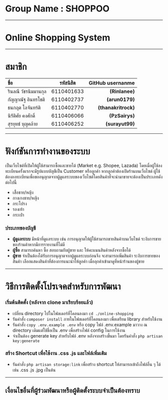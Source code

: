 # Group Name : SHOPPOO
---
# Online Shopping System
---
# สมาชิก

| ขื่อ              |   รหัสนิสิต   |    GitHub usernanme |
| :-------------- | :--------: | ------------------: |
| รินลณี วัชรนิมมานกุล | 6110401633 |      **(Rinlanee)** |
| กัญญาณัฐ อินทรโชติ  | 6110402737 |      **(arun0179)** |
| ธนกฤต โลจันทร์ติ   | 6110402770 | **(thanakritrock)** |
| นิรัติศัย คงศักดิ์     | 6110406066 |      **(PzSairys)** |
| สุรยุทธ์ บุญคล้าย    | 6110406252 |     **(surayut99)** |
---
# ฟังก์ชันการทำงานของระบบ
เป็นเว็บไซต์ที่เปิดให้ผู้ใช้สามารถซื้อและขายได้ (Market e.g. Shopee, Lazada) โดยเมื่อผู้ใช้ลงทะเบียนครั้งแรกจะมีรูปแบบบัญชีเป็น Customer หรือลูกค้า หากลูกค้าต้องเปิดร้านบนเว็บไซต์ ผู้ใช้ต้องลงทะเบียนเพื่อขออนุญาตจากผู้ดูแลระบบของเว็บไซต์โดยสินค้าที่จะนำมาขายจะต้องเป็นประเภทดังต่อไปนี้
- เสื้อชาย/หญิง
- กางเกงชาย/หญิง
- กระโปรง
- รองเท้า
- กระเป๋า

### ประเภทของบัญชี
- **ผู้ดูแลระบบ** มีหน้าที่ดูแลระบบ เช่น การอนุญาตให้ผู้ใช้สามารถขายสินค้าบนเว็บไซต์ ระงับการขายของร้านค้าหากมีการรายงานที่ไม่ดี
- **ผู้ซื้อ** สามารถค้นหา ซื้อ สอบถามกับผู้ขาย และ ให้คะแนนสินค้าหลังจากซื้อได้
- **ผู้ขาย** จำเป็นต้องได้รับการอนุญาตจากผู้ดูแลระบบก่อนจึง
จะสามารถเพิ่มสินค้า ระงับการขายของสินค้า เลือกแสดงสินค้าที่ต้องการแนะนำให้ลูกค้า เมื่อลุกค้าเข้ามาดูที่หน้าร้านของผู้ขาย

---
# วิธีการติดตั้งโปรเจคสำหรับการพัฒนา

### เริ่มต้นติดตั้ง (หลังจาก clone มาเรียบร้อยแล้ว)

- เปลี่ยน directory ไปในโฟลเดอร์ที่โคลนลงมา ```cd ./online-shopping```
- รันคำสั่ง ```composer install``` ภายในโฟลเดอร์ที่โคลนลงมา เพื่อเตรียม library สำหรับใช้งาน
- รันคำสั่ง ```copy .env.example .env``` หรือ copy ไฟล์ .env.example มาวาง ณ directory เดิมแต่ใช้ชื่อเป็น .env เพื่อสร้างไฟล์ config ในการใช้งาน
- จำเป็นต้อง generate key สำหรับไฟล์ .env หลังจากสร้างขึ้นมา โดยรันคำสั่ง ```php artisan key:generate```

### สร้าง Shortcut เพื่อใช้งาน .css .js และไฟล์เพิ่มเติม
- รันคำสั่ง ```php artisan storage:link``` เพื่อสร้าง shortcut ให้สามารถเข้าถึงไฟล์อื่น ๆ ได้ เช่น .css .js .jpg เป็นต้น
---
## เงื่อนไขอื่นที่ผู้ร่วมพัฒนาหรือผู้ติดตั้งระบบจำเป็นต้องทราบ

